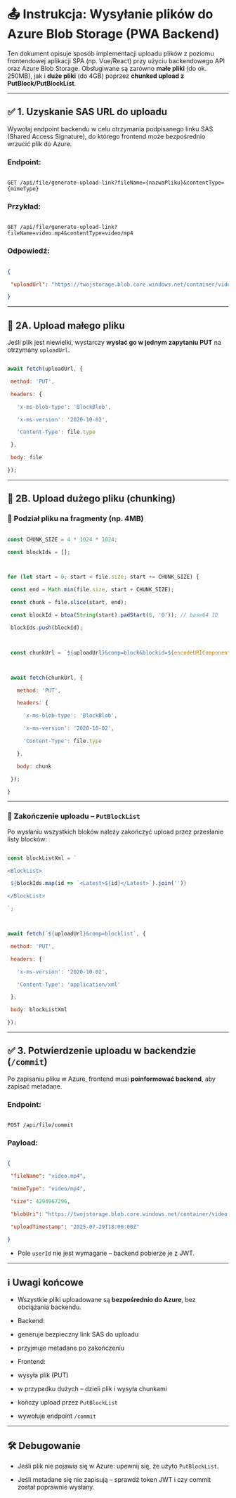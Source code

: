 # 📤 Instrukcja: Wysyłanie plików do Azure Blob Storage (PWA Backend)



Ten dokument opisuje sposób implementacji uploadu plików z poziomu frontendowej aplikacji SPA (np. Vue/React) przy użyciu backendowego API oraz Azure Blob Storage. Obsługiwane są zarówno **małe pliki** (do ok. 250MB), jak i **duże pliki** (do 4GB) poprzez **chunked upload z PutBlock/PutBlockList**.



---



## ✅ 1. Uzyskanie SAS URL do uploadu



Wywołaj endpoint backendu w celu otrzymania podpisanego linku SAS (Shared Access Signature), do którego frontend może bezpośrednio wrzucić plik do Azure.



### Endpoint:

```

GET /api/file/generate-upload-link?fileName={nazwaPliku}&contentType={mimeType}

```



### Przykład:

```

GET /api/file/generate-upload-link?fileName=video.mp4&contentType=video/mp4

```



### Odpowiedź:

```json

{

 "uploadUrl": "https://twojstorage.blob.core.windows.net/container/video.mp4?...sasToken..."

}

```



---



## 🔹 2A. Upload małego pliku 



Jeśli plik jest niewielki, wystarczy **wysłać go w jednym zapytaniu PUT** na otrzymany `uploadUrl`.



```js

await fetch(uploadUrl, {

 method: 'PUT',

 headers: {

   'x-ms-blob-type': 'BlockBlob',

   'x-ms-version': '2020-10-02',

   'Content-Type': file.type

 },

 body: file

});

```



---



## 🔹 2B. Upload dużego pliku (chunking)



### 🔁 Podział pliku na fragmenty (np. 4MB)



```js

const CHUNK_SIZE = 4 * 1024 * 1024;

const blockIds = [];



for (let start = 0; start < file.size; start += CHUNK_SIZE) {

 const end = Math.min(file.size, start + CHUNK_SIZE);

 const chunk = file.slice(start, end);

 const blockId = btoa(String(start).padStart(6, '0')); // base64 ID

 blockIds.push(blockId);



 const chunkUrl = `${uploadUrl}&comp=block&blockid=${encodeURIComponent(blockId)}`;



 await fetch(chunkUrl, {

   method: 'PUT',

   headers: {

     'x-ms-blob-type': 'BlockBlob',

     'x-ms-version': '2020-10-02',

     'Content-Type': file.type

   },

   body: chunk

 });

}

```



---



### 🧱 Zakończenie uploadu – `PutBlockList`



Po wysłaniu wszystkich bloków należy zakończyć upload przez przesłanie listy blocków:



```js

const blockListXml = `

<BlockList>

 ${blockIds.map(id => `<Latest>${id}</Latest>`).join('')}

</BlockList>

`;



await fetch(`${uploadUrl}&comp=blocklist`, {

 method: 'PUT',

 headers: {

   'x-ms-version': '2020-10-02',

   'Content-Type': 'application/xml'

 },

 body: blockListXml

});

```



---



## ✅ 3. Potwierdzenie uploadu w backendzie (`/commit`)



Po zapisaniu pliku w Azure, frontend musi **poinformować backend**, aby zapisać metadane.



### Endpoint:

```

POST /api/file/commit

```



### Payload:

```json

{

 "fileName": "video.mp4",

 "mimeType": "video/mp4",

 "size": 4294967296,

 "blobUri": "https://twojstorage.blob.core.windows.net/container/video.mp4",

 "uploadTimestamp": "2025-07-29T18:00:00Z"

}

```



- Pole `userId` nie jest wymagane – backend pobierze je z JWT.



---



## ℹ️ Uwagi końcowe



- Wszystkie pliki uploadowane są **bezpośrednio do Azure**, bez obciążania backendu.

- Backend:

 - generuje bezpieczny link SAS do uploadu

 - przyjmuje metadane po zakończeniu

- Frontend:

 - wysyła plik (PUT)

 - w przypadku dużych – dzieli plik i wysyła chunkami

 - kończy upload przez `PutBlockList`

 - wywołuje endpoint `/commit`



---



## 🛠️ Debugowanie



- Jeśli plik nie pojawia się w Azure: upewnij się, że użyto `PutBlockList`.

- Jeśli metadane się nie zapisują – sprawdź token JWT i czy commit został poprawnie wysłany.



